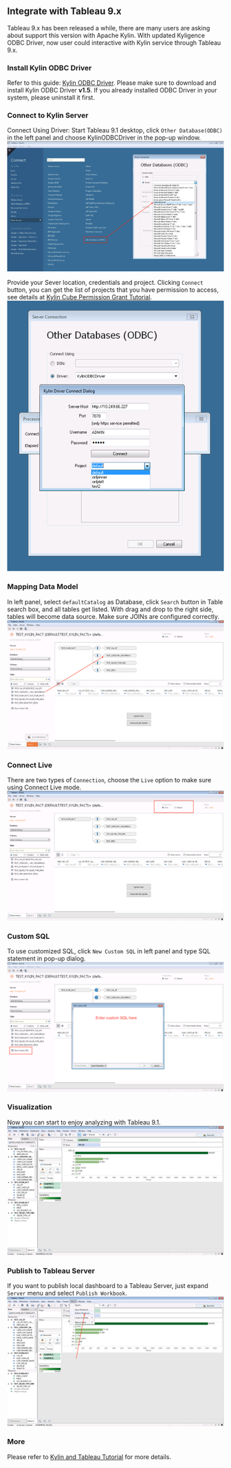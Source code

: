 ## Integrate with Tableau 9.x 

Tableau 9.x has been released a while, there are many users are asking about support this version with Apache Kylin. With updated Kyligence ODBC Driver, now user could interactive with Kylin service through Tableau 9.x.

### Install Kylin ODBC Driver
Refer to this guide: [Kylin ODBC Driver](../../driver/odbc/README.md).
Please make sure to download and install Kylin ODBC Driver __v1.5__. If you already installed ODBC Driver in your system, please uninstall it first. 

### Connect to Kylin Server
Connect Using Driver: Start Tableau 9.1 desktop, click `Other Database(ODBC)` in the left panel and choose KylinODBCDriver in the pop-up window. 
![](../../images/tableau_9/1.png)

Provide your Sever location, credentials and project. Clicking `Connect` button, you can get the list of projects that you have permission to access, see details at [Kylin Cube Permission Grant Tutorial](../../../security/acl.en.md).
![](../../images/tableau_9/2.png)

### Mapping Data Model
In left panel, select `defaultCatalog` as Database, click `Search` button in Table search box, and all tables get listed. With drag and drop to the right side, tables will become data source. Make sure JOINs are configured correctly.
![](../../images/tableau_9/3.png)

### Connect Live
There are two types of `Connection`, choose the `Live` option to make sure using Connect Live mode.
![](../../images/tableau_9/4.png)

### Custom SQL
To use customized SQL, click `New Custom SQL` in left panel and type SQL statement in pop-up dialog.
![](../../images/tableau_9/5.png)

### Visualization
Now you can start to enjoy analyzing with Tableau 9.1.
![](../../images/tableau_9/6.png)

### Publish to Tableau Server
If you want to publish local dashboard to a Tableau Server, just expand `Server` menu and select `Publish Workbook`.
![](../../images/tableau_9/7.png)

### More
Please refer to [Kylin and Tableau Tutorial](./tableau.en.md) for more details.


